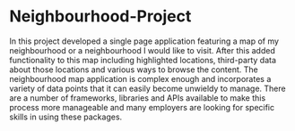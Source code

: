 # Neighbourhood-Project
In this project developed a single page application featuring a map of my neighbourhood or a neighbourhood I would like to visit. After this added functionality to this map including highlighted locations, third-party data about those locations and various ways to browse the content. The neighbourhood map application is complex enough and incorporates a variety of data points that it can easily become unwieldy to manage. There are a number of frameworks, libraries and APIs available to make this process more manageable and many employers are looking for specific skills in using these packages.
